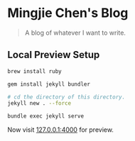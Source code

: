 # Mingjie Chen's Blog
> A blog of whatever I want to write.

## Local Preview Setup

```bash
brew install ruby

gem install jekyll bundler

# cd the directory of this directory.
jekyll new . --force

bundle exec jekyll serve
```
Now visit [127.0.0.1:4000](127.0.0.1:4000) for preview.